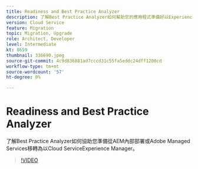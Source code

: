 ```yaml
---
title: Readiness and Best Practice Analyzer
description: 了解Best Practice Analyzer如何幫助您的應用程式準備好以Experience Manager為Cloud Service
version: Cloud Service
feature: Migration
topic: Migration, Upgrade
role: Architect, Developer
level: Intermediate
kt: 8659
thumbnail: 336690.jpeg
source-git-commit: 4c9d836881ad7cccd31c55fa5eddc24dff1200cd
workflow-type: tm+mt
source-wordcount: '57'
ht-degree: 0%

---
```



# Readiness and Best Practice Analyzer

了解Best Practice Analyzer如何協助您準備從AEM內部部署或Adobe Managed Services移轉為以Cloud ServiceExperience Manager。

>[!VIDEO](https://video.tv.adobe.com/v/336690/?quality=12&learn=on)
